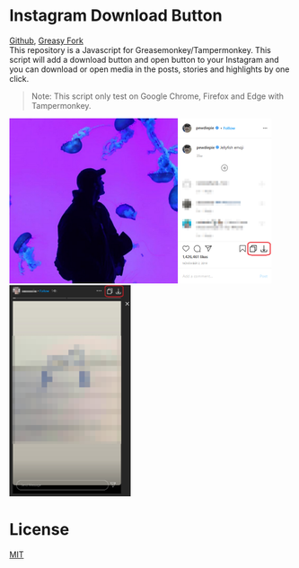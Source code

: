 # Instagram Download Button
[Github](https://github.com/y252328/Instagram_Download_Button), [Greasy Fork](https://greasyfork.org/zh-TW/scripts/406535-instagram-download-button) \
This repository is a Javascript for Greasemonkey/Tampermonkey. This script will add a download button and open button to your Instagram and you can download or open media in the posts, stories and highlights by one click.

> Note: This script only test on Google Chrome, Firefox and Edge with Tampermonkey.

<img src="img/post.png" alt="drawing" width="467" height="294"/>
<br/>
<img src="img/story&highlight.png" alt="drawing" width="216" height="376"/>

# License
[MIT](https://github.com/y252328/Instagram_Download_Button/blob/master/LICENSE)